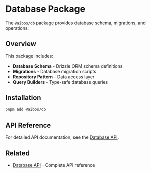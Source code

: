 # Database Package

The `@aibos/db` package provides database schema, migrations, and operations.

## Overview

This package includes:

- **Database Schema** - Drizzle ORM schema definitions
- **Migrations** - Database migration scripts
- **Repository Pattern** - Data access layer
- **Query Builders** - Type-safe database queries

## Installation

```bash
pnpm add @aibos/db
```

## API Reference

For detailed API documentation, see the [Database API](/api/db).

## Related

- [Database API](/api/db) - Complete API reference
